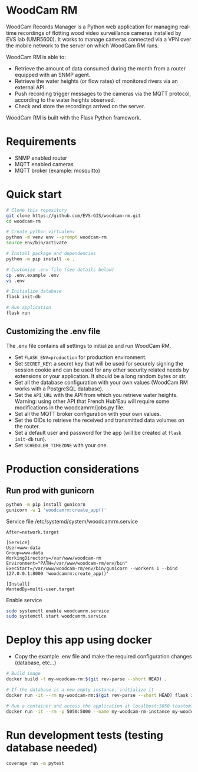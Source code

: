 # WoodCam RM
WoodCam Records Manager is a Python web application for managing real-time recordings of flotting wood video surveillance cameras installed by EVS lab (UMR5600). It works to manage cameras connected via a VPN over the mobile network to the server on which WoodCam RM runs. 

WoodCam RM is able to:
- Retrieve the amount of data consumed during the month from a router equipped with an SNMP agent.
- Retrieve the water heights (or flow rates) of monitored rivers via an external API.
- Push recording trigger messages to the cameras via the MQTT protocol, according to the water heights observed.
- Check and store the recordings arrived on the server.

WoodCam RM is built with the Flask Python framework.

# Requirements

* SNMP enabled router
* MQTT enabled cameras
* MQTT broker (example: mosquitto)

# Quick start
```bash
# Clone this repository
git clone https://github.com/EVS-GIS/woodcam-rm.git
cd woodcam-rm

# Create python virtualenv
python -m venv env --prompt woodcam-rm
source env/bin/activate

# Install package and dependencies
python -m pip install -e .

# Customize .env file (see details below)
cp .env.example .env
vi .env 

# Initialize database
flask init-db

# Run application
flask run
```

## Customizing the .env file
The .env file contains all settings to initialize and run WoodCam RM.

- Set ```FLASK_ENV=production``` for production environment.
- Set ```SECRET_KEY```: a secret key that will be used for securely signing the session cookie and can be used for any other security related needs by extensions or your application. It should be a long random bytes or str.
- Set all the database configuration with your own values (WoodCam RM works with a PostgreSQL database).
- Set the ```API_URL``` with the API from which you retrieve water heights. Warning: using other API that French Hub'Eau will require some modifications in the woodcamrm/jobs.py file.
- Set all the MQTT broker configuration with your own values.
- Set the OIDs to retrieve the received and transmitted data volumes on the router.
- Set a default user and password for the app (will be created at ```flask init-db``` run). 
- Set ```SCHEDULER_TIMEZONE``` with your one.

# Production considerations
## Run prod with gunicorn
```bash
python -m pip install gunicorn
gunicorn -w 1 'woodcamrm:create_app()'
```

Service file /etc/systemd/system/woodcamrm.service
```
After=network.target

[Service]
User=www-data
Group=www-data
WorkingDirectory=/var/www/woodcam-rm
Environment="PATH=/var/www/woodcam-rm/env/bin"
ExecStart=/var/www/woodcam-rm/env/bin/gunicorn --workers 1 --bind 127.0.0.1:8000 'woodcamrm:create_app()'

[Install]
WantedBy=multi-user.target
```

Enable service
```bash
sudo systemctl enable woodcamrm.service
sudo systemctl start woodcamrm.service
```

# Deploy this app using docker

- Copy the example .env file and make the required configuration changes (database, etc...)

```bash
# Build image
docker build -t my-woodcam-rm:$(git rev-parse --short HEAD) .

# If the database is a new empty instance, initialize it
docker run -it --rm my-woodcam-rm:$(git rev-parse --short HEAD) flask init-db

# Run a container and access the application at localhost:5050 (customize ports for production environment)
docker run -it --rm -p 5050:5000 --name my-woodcam-rm-instance my-woodcam-rm:$(git rev-parse --short HEAD)
```

# Run development tests (testing database needed)

```bash
coverage run -m pytest
```
